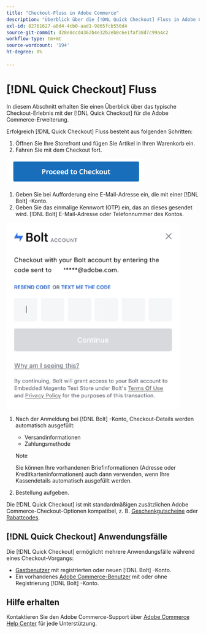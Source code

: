 ```yaml
---
title: "Checkout-Fluss in Adobe Commerce"
description: "Überblick über die [!DNL Quick Checkout] Fluss in Adobe Commerce."
exl-id: 82761627-a0d4-4cb0-aad1-9865fcb550d4
source-git-commit: d28e8ccd4362b4e32b2eb8c6e1faf38d7c99a4c2
workflow-type: tm+mt
source-wordcount: '194'
ht-degree: 0%

---
```


# [!DNL Quick Checkout] Fluss

In diesem Abschnitt erhalten Sie einen Überblick über das typische Checkout-Erlebnis mit der [!DNL Quick Checkout] für die Adobe Commerce-Erweiterung.

Erfolgreich [!DNL Quick Checkout] Fluss besteht aus folgenden Schritten:

1. Öffnen Sie Ihre Storefront und fügen Sie Artikel in Ihren Warenkorb ein.
1. Fahren Sie mit dem Checkout fort.

![Checkout](assets/proceed-checkout.png)

1. Geben Sie bei Aufforderung eine E-Mail-Adresse ein, die mit einer [!DNL Bolt] -Konto.
1. Geben Sie das einmalige Kennwort (OTP) ein, das an dieses gesendet wird. [!DNL Bolt] E-Mail-Adresse oder Telefonnummer des Kontos.

![OTP-Popup](assets/pop-up.png)

1. Nach der Anmeldung bei [!DNL Bolt] -Konto, Checkout-Details werden automatisch ausgefüllt:

   - Versandinformationen
   - Zahlungsmethode

   >[!NOTE]
   >
   > Sie können Ihre vorhandenen Briefinformationen (Adresse oder Kreditkarteninformationen) auch dann verwenden, wenn Ihre Kassendetails automatisch ausgefüllt werden.

1. Bestellung aufgeben.

Die [!DNL Quick Checkout] ist mit standardmäßigen zusätzlichen Adobe Commerce-Checkout-Optionen kompatibel, z. B. [Geschenkgutscheine](https://docs.magento.com/user-guide/catalog/product-gift-card.html) oder [Rabattcodes](https://docs.magento.com/user-guide/marketing/price-rules-cart-coupon.html).

## [!DNL Quick Checkout] Anwendungsfälle

Die [!DNL Quick Checkout] ermöglicht mehrere Anwendungsfälle während eines Checkout-Vorgangs:

- [Gastbenutzer](../quick-checkout/checkout-bolt.md) mit registrierten oder neuen [!DNL Bolt] -Konto.
- Ein vorhandenes [Adobe Commerce-Benutzer](../quick-checkout/checkout-adobe-commerce.md) mit oder ohne Registrierung [!DNL Bolt] -Konto.

## Hilfe erhalten

Kontaktieren Sie den Adobe Commerce-Support über [Adobe Commerce Help Center](https://experienceleague.adobe.com/docs/commerce-knowledge-base/kb/overview.html) für jede Unterstützung.
